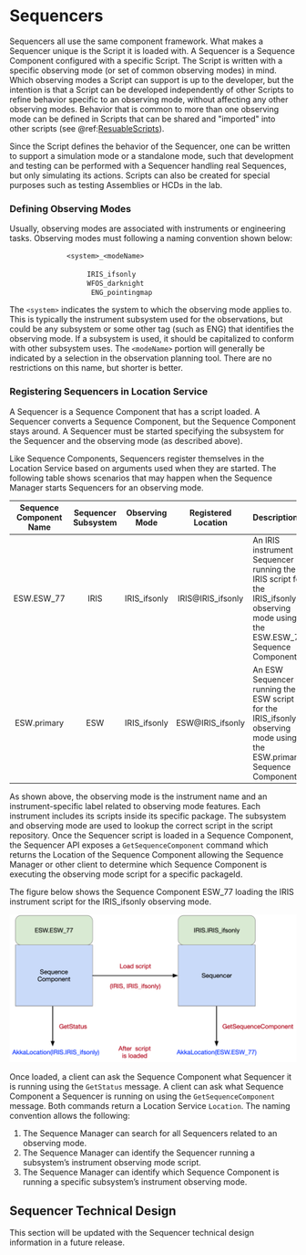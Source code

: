 # Sequencers

Sequencers all use the same component framework. What makes a Sequencer unique is the Script it is loaded with. 
A Sequencer is a Sequence Component configured with a specific Script. The Script is written with a specific observing mode 
(or set of common observing modes) in mind. Which observing modes a Script can support is up to the developer, but the intention is that a Script can be 
developed independently of other Scripts to refine behavior specific to an observing mode, without affecting any other observing modes.
Behavior that is common to more than one observing mode can be defined in Scripts that can be shared and "imported" into other scripts 
(see @ref:[ResuableScripts](../scripts/dsl/constructs/define-script.md#reusable-scripts)).

Since the Script defines the behavior of the Sequencer, one can be written to support a simulation mode or a standalone mode, 
such that development and testing can be performed with a Sequencer handling real Sequences, but only simulating its actions.
Scripts can also be created for special purposes such as testing Assemblies or HCDs in the lab.

### Defining Observing Modes

Usually, observing modes are associated with instruments or engineering tasks. Observing modes must following a naming convention
shown below:

```
              <system>_<modeName>

                   IRIS_ifsonly
                   WFOS_darknight
                    ENG_pointingmap
```

The `<system>` indicates the system to which the observing mode applies to.  This is typically the instrument subsystem
used for the observations, but could be any subsystem or some other tag (such as ENG) that identifies the observing mode.
If a subsystem is used, it should be capitalized to conform with other subsystem uses. 
The `<modeName>` portion will generally be indicated by a selection in the observation planning tool. There are no restrictions on
this name, but shorter is better. 

### Registering Sequencers in Location Service

A Sequencer is a Sequence Component that has a script loaded. A Sequencer converts a Sequence Component, but the Sequence Component stays around.
A Sequencer must be started specifying the subsystem for the Sequencer and the observing mode (as described above). 

Like Sequence Components, Sequencers register themselves in the Location Service based on arguments used when they are 
started. The following table shows scenarios that may happen when the Sequence Manager starts Sequencers for an observing mode.

| Sequence<br>Component Name | Sequencer Subsystem | Observing Mode| Registered Location | Description|
|:--------------------------:|:---------:|:-------------:|:-------------------:|:-----------|
| ESW.ESW_77 | IRIS | IRIS_ifsonly |IRIS@IRIS_ifsonly | An IRIS instrument Sequencer running the IRIS script for the IRIS_ifsonly observing mode using the ESW.ESW_77 Sequence Component. |
| ESW.primary | ESW |  IRIS_ifsonly | ESW@IRIS_ifsonly | An ESW Sequencer running the ESW script for the IRIS_ifsonly observing mode using the ESW.primary Sequence Component. |

As shown above, the observing mode is the instrument name and an instrument-specific label related to observing mode features. Each instrument 
includes its scripts inside its specific package. The subsystem and observing mode are used to lookup the correct script in the script repository. 
Once the Sequencer script is loaded in a Sequence Component, the Sequencer API exposes a `GetSequenceComponent` command which returns the
Location of the Sequence Component allowing the Sequence Manager or other client to determine which Sequence Component is executing
the observing mode script for a specific packageId.

The figure below shows the Sequence Component ESW_77 loading the IRIS instrument script for the IRIS_ifsonly observing mode.

![SequenceCompNaming](../../images/ocs/OCS-SeqCompSeqNaming.png)

Once loaded, a client can ask the Sequence Component what Sequencer it is running using the `GetStatus` message. A client can ask
what Sequence Component a Sequencer is running on using the `GetSequenceComponent` message. Both commands return a Location Service `Location`.
The naming convention allows the following:

1. The Sequence Manager can search for all Sequencers related to an observing mode.
2. The Sequence Manager can identify the Sequencer running a subsystem’s instrument observing mode script.
3. The Sequence Manager can identify which Sequence Component is running a specific subsystem’s instrument observing mode. 


## Sequencer Technical Design

This section will be updated with the Sequencer technical design information in a future release.